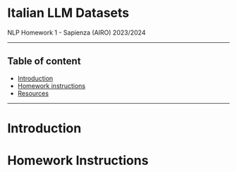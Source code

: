 # Italian LLM Datasets
NLP Homework 1 - Sapienza (AIRO) 2023/2024


---
## Table of content
- [Introduction](#introduction)
- [Homework instructions](#homework-instructions)
- [Resources](resources)
---

# Introduction

# Homework Instructions